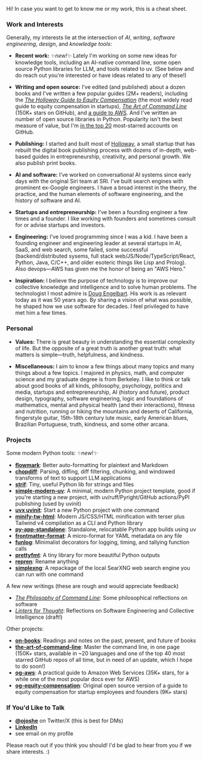 Hi! In case you want to get to know me or my work, this is a cheat sheet.

### Work and Interests

Generally, my interests lie at the intersection of *AI*, *writing*, *software engineering*, *design*, and *knowledge tools*:

- **Recent work:**  *✨new!✨*  Lately I'm working on some new ideas for knowledge tools, including an AI-native command line, some open source Python libraries for LLM, and tools related to uv. (See below and do reach out you're interested or have ideas related to any of these!)

- **Writing and open source:** I’ve edited (and published) about a dozen books and I've written a few popular guides (2M+ readers), including the [*The Holloway Guide to Equity Compensation*](https://www.holloway.com/g/equity-compensation) (the most widely read guide to equity compensation in startups), [*The Art of Command Line*](https://github.com/jlevy/the-art-of-command-line) (150K+ stars on GitHub), and [a guide to AWS](https://github.com/open-guides/og-aws). And I've written an number of open source libraries in Python. Popularity isn't the best measure of value, but I'm [in the top 20](https://gitstar-ranking.com/users) most-starred accounts on GitHub.

- **Publishing:** I started and built most of [Holloway](https://www.holloway.com/catalog), a small startup that has rebuilt the digital book publishing process with dozens of in-depth, web-based guides in entrepreneurship, creativity, and personal growth. We also publish print books.

- **AI and software:** I’ve worked on conversational AI systems since early days with the original Siri team at SRI. I’ve built search engines with prominent ex-Google engineers. I have a broad interest in the theory, the practice, and the human elements of software engineering, and the history of software and AI.

- **Startups and entrepreneurship:** I've been a founding engineer a few times and a founder. I like working with founders and sometimes consult for or advise startups and investors.
  
- **Engineering:** I've loved programming since I was a kid. I have been a founding engineer and engineering leader at several startups in AI, SaaS, and web search, some failed, some successful (backend/distributed sysems, full stack web/JS/Node/TypeScript/React, Python, Java, C/C++, and older esoteric things like Lisp and Prolog). Also devops—AWS has given me the honor of being an "AWS Hero."

- **Inspiration:** I believe the purpose of technology is to improve our collective knowledge and intelligence and to solve human problems. The technologist I most admire is [Doug Engelbart](https://en.wikipedia.org/wiki/Douglas_Engelbart). His work is as relevant today as it was 50 years ago. By sharing a vision of what was possible, he shaped how we use software for decades. I feel privileged to have met him a few times.

### Personal

- **Values:** There is great beauty in understanding the essential complexity of life. But the opposite of a great truth is another great truth: what matters is simple—truth, helpfulness, and kindness.

- **Miscellaneous:** I aim to know a few things about many topics and many things about a few topics. I majored in physics, math, and computer science and my graduate degree is from Berkeley. I like to think or talk about good books of all kinds, philosophy, psychology, politics and media, startups and entrepreneurship, AI (history and future), product design, typography, software engineering, logic and foundations of mathematics, mental and physical health (and their interactions), fitness and nutrition, running or hiking the mountains and deserts of California, fingerstyle guitar, 15th-18th century lute music, early American blues, Brazilian Portuguese, truth, kindness, and some other arcana. 

### Projects

Some modern Python tools:  *✨new!✨* 

- [**flowmark**](https://github.com/jlevy/flowmark): Better auto-formatting for plaintext and Markdown
- [**chopdiff**](https://github.com/jlevy/chopdiff): Parsing, diffing, diff filtering, chunking, and windowed transforms of text to support LLM applications
- [**strif**](https://github.com/jlevy/strif): Tiny, useful Python lib for strings and files
- [**simple-modern-uv**](https://github.com/jlevy/simple-modern-uv): A minimal, modern Python project template, good if you're starting a new project, with uv/ruff/Pyright/GitHub actions/PyPI publishing (used by uvinit)
- [**uvx uvinit**](https://git.new/uvinit): Start a new Python project with one command
- [**minify-tw-html**](https://github.com/jlevy/minify-tw-html): Modern JS/CSS/HTML minification with terser plus Tailwind v4 compilation as a CLI and Python library
- [**py-app-standalone**](https://github.com/jlevy/py-app-standalone): Standalone, relocatable Python app builds using uv
- [**frontmatter-format**](https://github.com/jlevy/frontmatter-format): A micro-format for YAML metadata on any file
- [**funlog**](https://github.com/jlevy/funlog): Minimalist decorators for logging, timing, and tallying function calls
- [**prettyfmt**](https://github.com/jlevy/prettyfmt): A tiny library for more beautiful Python outputs
- [**repren**](https://github.com/jlevy/repren): Rename anything
- [**simplexng**](https://github.com/jlevy/simplexng): A repackage of the local SearXNG web search engine you can run with one command

A few new writings (these are rough and would appreciate feedback)

- [*The Philosophy of Command Line*](https://github.com/jlevy/the-philosophy-of-command-line): Some philosophical reflections on software
- [*Linters for Thought*](https://github.com/jlevy/lft): Reflections on Software Engineering and Collective Intelligence (draft!)


Other projects:

- [**on-books**](https://github.com/jlevy/on-books): Readings and notes on the past, present, and future of books
- [**the-art-of-command-line**](https://github.com/jlevy/the-art-of-command-line): Master the command line, in one page (150K+ stars, available in ~20 languages and one of the top 40 most starred GitHub repos of all time, but in need of an update, which I hope to do soon!)
- [**og-aws**](https://github.com/open-guides/og-aws): A practical guide to Amazon Web Services (35K+ stars, for a while one of the most popular docs ever for AWS)
- [**og-equity-compensation**](https://github.com/jlevy/og-equity-compensation): Original open source version of a guide to equity compensation for startup employees and founders (9K+ stars)

### If You'd Like to Talk

- [**@ojoshe**](https://twitter.com/ojoshe) on Twitter/X (this is best for DMs) 
- [**LinkedIn**](https://www.linkedin.com/in/jlevy/)
- see email on my profile

Please reach out if you think you should! I'd be glad to hear from you if we share interests. :)
